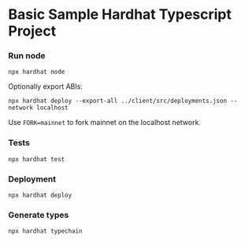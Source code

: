 # Basic Sample Hardhat Typescript Project
### Run node
```
npx hardhat node
```
Optionally export ABIs:
```
npx hardhat deploy --export-all ../client/src/deployments.json --network localhost
```

Use `FORK=mainnet` to fork mainnet on the localhost network.
### Tests
```
npx hardhat test
```

### Deployment
```
npx hardhat deploy
```

### Generate types
```
npx hardhat typechain
```
